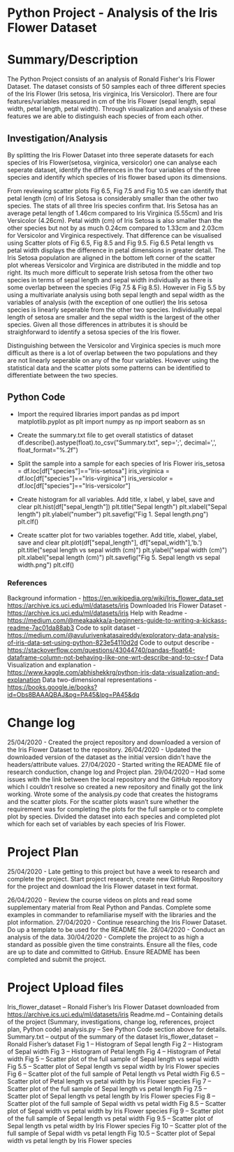 # Python Project - Analysis of the Iris Flower Dataset


# Summary/Description
The Python Project consists of an analysis of Ronald Fisher's Iris Flower Dataset. The dataset consists of 50 samples each of three different species of the Iris Flower (Iris setosa, Iris virginica, Iris Versicolor). There are four features/variables measured in cm of the Iris Flower (sepal length, sepal width, petal length, petal width). Through visualization and analysis of these features we are able to distinguish each species of from each other.

## Investigation/Analysis

By splitting the Iris Flower Dataset into three seperate datasets for each species of Iris Flower(setosa, virginica, versicolor) one can analyse each seperate dataset, identify the differences in the four variables of the three species and identify which species of Iris flower based upon its dimensions.

From reviewing scatter plots Fig 6.5, Fig 7.5 and Fig 10.5 we can identify that petal length (cm) of Iris Setosa is considerably smaller than the other two species. The stats of all three Iris species confirm that. Iris Setosa has an average petal length of 1.46cm compared to Iris Virginica (5.55cm) and Iris Versicolor (4.26cm).
Petal width (cm) of Iris Setosa is also smaller than the other species but not by as much 0.24cm compared to 1.33cm and 2.03cm for Versicolor and Virginica respectively. That difference can be visualised using Scatter plots of Fig 6.5, Fig 8.5 and Fig 9.5. Fig 6.5 Petal length vs petal width displays the difference in petal dimensions 
in greater detail. The Iris Setosa population are aligned in the bottom left corner of the scatter plot whereas Versicolor and Virginica are distributed in the middle and top right. Its much more difficult to seperate Irish setosa from the other two species in terms of sepal length and sepal width individually as there is some overlap
between the species (Fig 7.5 & Fig 8.5). However in Fig 5.5 by using a multivariate analysis using both sepal length and sepal width as the variables of analysis (with the exception of one outlier) the Iris setosa species is linearly seperable from the other two species. Individually sepal length of setosa are smaller and the
sepal width is the largest of the other species. Given all those differences in attributes it is should be straighforward to identify a setosa species of the Iris flower.

Distinguishing between the Versicolor and Virginica species is much more difficult as there is a lot of overlap between the two populations and they are not linearly seperable on any of the four variables. However using the statistical data and the scatter plots some patterns can be identified to differentiate between the two species.






## Python Code

- Import the required libraries
import pandas as pd
import matplotlib.pyplot as plt
import numpy as np
import seaborn as sn

- Create the summary.txt file to get overall statistics of dataset
df.describe().astype(float).to_csv("Summary.txt", sep=';', decimal=',', float_format="%.2f")

- Split the sample into a sample for each species of Iris Flower
iris_setosa = df.loc[df["species"]=="Iris-setosa"]
iris_virginica = df.loc[df["species"]=="Iris-virginica"]
iris_versicolor = df.loc[df["species"]=="Iris-versicolor"]

- Create histogram for all variables. Add title, x label, y label, save and clear
plt.hist(df["sepal_length"])
plt.title("Sepal length")
plt.xlabel("Sepal length")
plt.ylabel("number")
plt.savefig("Fig 1. Sepal length.png")
plt.clf()

- Create scatter plot for two variables together. Add title, xlabel, ylabel, save and clear
plt.plot(df["sepal_length"], df["sepal_width"],'b.')
plt.title("sepal length vs sepal width (cm)")
plt.ylabel("sepal width (cm)")
plt.xlabel("sepal length (cm)")
plt.savefig("Fig 5. Sepal length vs sepal width.png")
plt.clf()

### References

Background information - https://en.wikipedia.org/wiki/Iris_flower_data_set https://archive.ics.uci.edu/ml/datasets/iris
Downloaded Iris Flower Dataset - https://archive.ics.uci.edu/ml/datasets/iris
Help with Readme - https://medium.com/@meakaakka/a-beginners-guide-to-writing-a-kickass-readme-7ac01da88ab3
Code to split dataset - https://medium.com/@avulurivenkatasaireddy/exploratory-data-analysis-of-iris-data-set-using-python-823e54110d2d
Code to output describe - https://stackoverflow.com/questions/43044740/pandas-float64-dataframe-column-not-behaving-like-one-wrt-describe-and-to-csv-f
Data Visualization and explanation - https://www.kaggle.com/abhishekkrg/python-iris-data-visualization-and-explanation
Data two-dimensional representations - https://books.google.ie/books?id=Obs8BAAAQBAJ&pg=PA45&lpg=PA45&dq


# Change log

25/04/2020 - Created the project repository and downloaded a version of the Iris Flower Dataset to the repository. 
26/04/2020 - Updated the downloaded version of the dataset as the initial version didn't have the headers/attribute values. 
27/04/2020 - Started writing the README file of research conduction, change log and Project plan.
29/04/2020 – Had some issues with the link between the local repository and the GitHub repository which I couldn’t resolve so created a new repository and finally got the link working. Wrote some of the analysis.py code that creates the histograms and the scatter plots. For the scatter plots wasn’t sure whether the requirement was for completing the plots for the full sample or to complete plot by species. Divided the dataset into each species and completed plot which for each set of variables by each species of Iris Flower.


# Project Plan

25/04/2020 - Late getting to this project but have a week to research and complete the project. Start project research, create new GitHub Repository for the project and download the Iris Flower dataset in text format. 

26/04/2020 - Review the course videos on plots and read some supplementary material from Real Python and Pandas. Complete some examples in commander to refamiliarise myself with the libraries and the plot information. 
27/04/2020 - Continue researching the Iris Flower Dataset. Do up a template to be used for the README file. 
28/04/2020 - Conduct an analysis of the data. 
30/04/2020 - Complete the project to as high a standard as possible given the time constraints. Ensure all the files, code are up to date and committed to GitHub. Ensure README has been completed and submit the project.

# Project Upload files

Iris_flower_dataset – Ronald Fisher’s Iris Flower Dataset downloaded from https://archive.ics.uci.edu/ml/datasets/iris
Readme.md – Containing details of the project (Summary, investigations, change log, references, project plan, Python code)
analysis.py – See Python Code section above for details.
Summary.txt – output of the summary of the dataset
Iris_flower_dataset – Ronald Fisher’s dataset 
Fig 1 – Histogram of Sepal length
Fig 2 – Histogram of Sepal width
Fig 3 – Histogram of Petal length
Fig 4 – Histogram of Petal width
Fig 5 – Scatter plot of the full sample of Sepal length vs sepal width
Fig 5.5 – Scatter plot of Sepal length vs sepal width by Iris Flower species
Fig 6 – Scatter plot of the full sample of Petal length vs Petal width
Fig 6.5 – Scatter plot of Petal length vs petal width by Iris Flower species
Fig 7 – Scatter plot of the full sample of Sepal length vs petal length
Fig 7.5 – Scatter plot of Sepal length vs petal length by Iris Flower species
Fig 8 – Scatter plot of the full sample of Sepal width vs petal width
Fig 8.5 – Scatter plot of Sepal width vs petal width by Iris Flower species
Fig 9 – Scatter plot of the full sample of Sepal length vs petal width
Fig 9.5 – Scatter plot of Sepal length vs petal width by Iris Flower species
Fig 10 – Scatter plot of the full sample of Sepal width vs petal length
Fig 10.5 – Scatter plot of Sepal width vs petal length by Iris Flower species




